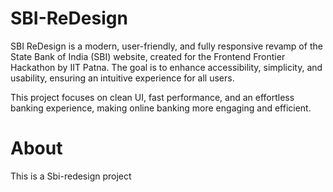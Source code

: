 # SBI-ReDesign
SBI ReDesign is a modern, user-friendly, and fully responsive revamp of the State Bank of India (SBI) website, created for the Frontend Frontier Hackathon by IIT Patna. The goal is to enhance accessibility, simplicity, and usability, ensuring an intuitive experience for all users.

This project focuses on clean UI, fast performance, and an effortless banking experience, making online banking more engaging and efficient.
# About
This is a Sbi-redesign project

